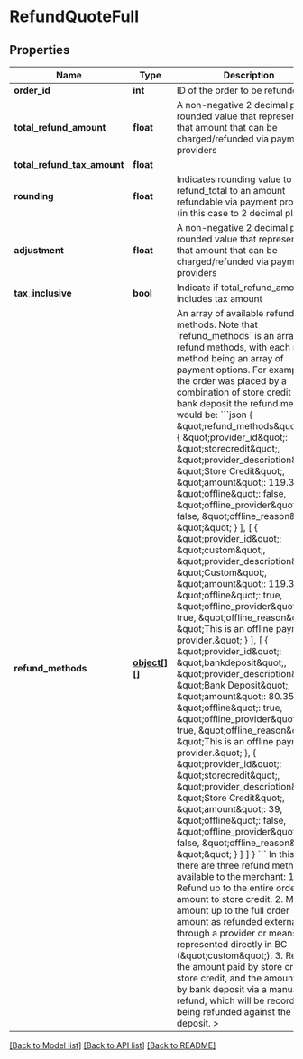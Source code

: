 # RefundQuoteFull

## Properties
Name | Type | Description | Notes
------------ | ------------- | ------------- | -------------
**order_id** | **int** | ID of the order to be refunded | [optional] 
**total_refund_amount** | **float** | A non-negative 2 decimal place rounded value that represents that amount that can be charged/refunded via payment providers | [optional] 
**total_refund_tax_amount** | **float** |  | [optional] 
**rounding** | **float** | Indicates rounding value to bring refund_total to an amount refundable via payment providers (in this case to 2 decimal places) | [optional] 
**adjustment** | **float** | A non-negative 2 decimal place rounded value that represents that amount that can be charged/refunded via payment providers | [optional] 
**tax_inclusive** | **bool** | Indicate if total_refund_amount includes tax amount | [optional] 
**refund_methods** | [**object[][]**](array.md) | An array of available refund methods.  Note that &#x60;refund_methods&#x60; is an array of refund methods, with each refund method being an array of payment options.   For example, if the order was placed by a combination of store credit and bank deposit the  refund methods would be: &#x60;&#x60;&#x60;json {   \&quot;refund_methods\&quot;: [     [       {         \&quot;provider_id\&quot;: \&quot;storecredit\&quot;,         \&quot;provider_description\&quot;: \&quot;Store Credit\&quot;,         \&quot;amount\&quot;: 119.35,         \&quot;offline\&quot;: false,         \&quot;offline_provider\&quot;: false,         \&quot;offline_reason\&quot;: \&quot;\&quot;       }     ],     [       {         \&quot;provider_id\&quot;: \&quot;custom\&quot;,         \&quot;provider_description\&quot;: \&quot;Custom\&quot;,         \&quot;amount\&quot;: 119.35,         \&quot;offline\&quot;: true,         \&quot;offline_provider\&quot;: true,         \&quot;offline_reason\&quot;: \&quot;This is an offline payment provider.\&quot;       }     ],     [       {         \&quot;provider_id\&quot;: \&quot;bankdeposit\&quot;,         \&quot;provider_description\&quot;: \&quot;Bank Deposit\&quot;,         \&quot;amount\&quot;: 80.35,         \&quot;offline\&quot;: true,         \&quot;offline_provider\&quot;: true,         \&quot;offline_reason\&quot;: \&quot;This is an offline payment provider.\&quot;       },        {         \&quot;provider_id\&quot;: \&quot;storecredit\&quot;,         \&quot;provider_description\&quot;: \&quot;Store Credit\&quot;,         \&quot;amount\&quot;: 39,         \&quot;offline\&quot;: false,         \&quot;offline_provider\&quot;: false,         \&quot;offline_reason\&quot;: \&quot;\&quot;       }     ]   ] } &#x60;&#x60;&#x60;  In this case there are three refund methods available to the merchant: 1. Refund up to the entire order amount to store credit. 2. Mark an amount up to the full order amount as refunded externally, through a provider or means not represented directly in BC (\&quot;custom\&quot;). 3. Refund the amount paid by store credit to store credit, and the amount paid by bank deposit via a manual refund, which will be recorded as being refunded against the bank deposit.    &gt; | [optional] 

[[Back to Model list]](../../README.md#documentation-for-models) [[Back to API list]](../../README.md#documentation-for-api-endpoints) [[Back to README]](../../README.md)

